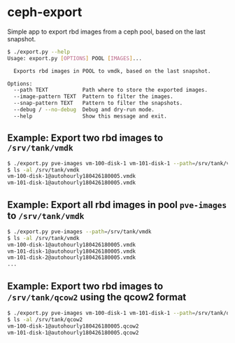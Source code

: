 # ceph-export

Simple app to export rbd images from a ceph pool, based on the last snapshot.

````bash
$ ./export.py --help
Usage: export.py [OPTIONS] POOL [IMAGES]...

  Exports rbd images in POOL to vmdk, based on the last snapshot.

Options:
  --path TEXT           Path where to store the exported images.
  --image-pattern TEXT  Pattern to filter the images.
  --snap-pattern TEXT   Pattern to filter the snapshots.
  --debug / --no-debug  Debug and dry-run mode.
  --help                Show this message and exit.
````

## Example: Export two rbd images to `/srv/tank/vmdk`

````bash
$ ./export.py pve-images vm-100-disk-1 vm-101-disk-1 --path=/srv/tank/vmdk
$ ls -al /srv/tank/vmdk
vm-100-disk-1@autohourly180426180005.vmdk
vm-101-disk-1@autohourly180426180005.vmdk
````

## Example: Export all rbd images in pool `pve-images` to `/srv/tank/vmdk`

````bash
$ ./export.py pve-images --path=/srv/tank/vmdk
$ ls -al /srv/tank/vmdk
vm-100-disk-1@autohourly180426180005.vmdk
vm-101-disk-1@autohourly180426180005.vmdk
vm-101-disk-2@autohourly180426180005.vmdk
...
````

## Example: Export two rbd images to `/srv/tank/qcow2` using the qcow2 format

````bash
$ ./export.py pve-images vm-100-disk-1 vm-101-disk-1 --path=/srv/tank/qcow2 --format=qcow2
$ ls -al /srv/tank/qcow2
vm-100-disk-1@autohourly180426180005.qcow2
vm-101-disk-1@autohourly180426180005.qcow2
````